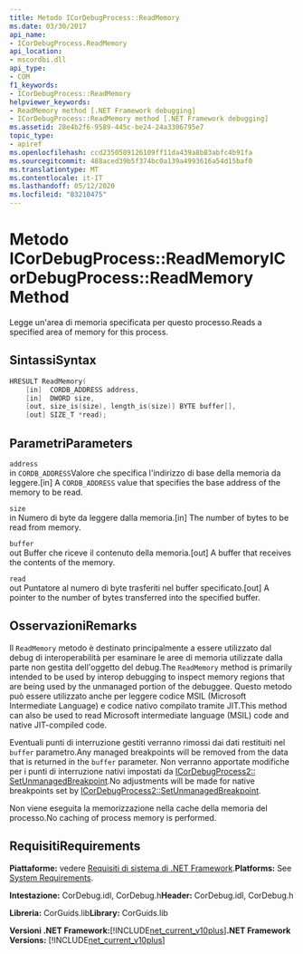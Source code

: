 ```yaml
---
title: Metodo ICorDebugProcess::ReadMemory
ms.date: 03/30/2017
api_name:
- ICorDebugProcess.ReadMemory
api_location:
- mscordbi.dll
api_type:
- COM
f1_keywords:
- ICorDebugProcess::ReadMemory
helpviewer_keywords:
- ReadMemory method [.NET Framework debugging]
- ICorDebugProcess::ReadMemory method [.NET Framework debugging]
ms.assetid: 28e4b2f6-9589-445c-be24-24a3306795e7
topic_type:
- apiref
ms.openlocfilehash: ccd2350589126109ff11da439a8b83abfc4b91fa
ms.sourcegitcommit: 488aced39b5f374bc0a139a4993616a54d15baf0
ms.translationtype: MT
ms.contentlocale: it-IT
ms.lasthandoff: 05/12/2020
ms.locfileid: "83210475"
---
```

# <a name="icordebugprocessreadmemory-method"></a><span data-ttu-id="65fc2-102">Metodo ICorDebugProcess::ReadMemory</span><span class="sxs-lookup"><span data-stu-id="65fc2-102">ICorDebugProcess::ReadMemory Method</span></span>
<span data-ttu-id="65fc2-103">Legge un'area di memoria specificata per questo processo.</span><span class="sxs-lookup"><span data-stu-id="65fc2-103">Reads a specified area of memory for this process.</span></span>  
  
## <a name="syntax"></a><span data-ttu-id="65fc2-104">Sintassi</span><span class="sxs-lookup"><span data-stu-id="65fc2-104">Syntax</span></span>  
  
```cpp  
HRESULT ReadMemory(  
    [in]  CORDB_ADDRESS address,
    [in]  DWORD size,  
    [out, size_is(size), length_is(size)] BYTE buffer[],  
    [out] SIZE_T *read);  
```  
  
## <a name="parameters"></a><span data-ttu-id="65fc2-105">Parametri</span><span class="sxs-lookup"><span data-stu-id="65fc2-105">Parameters</span></span>  
 `address`  
 <span data-ttu-id="65fc2-106">in `CORDB_ADDRESS`Valore che specifica l'indirizzo di base della memoria da leggere.</span><span class="sxs-lookup"><span data-stu-id="65fc2-106">[in] A `CORDB_ADDRESS` value that specifies the base address of the memory to be read.</span></span>  
  
 `size`  
 <span data-ttu-id="65fc2-107">in Numero di byte da leggere dalla memoria.</span><span class="sxs-lookup"><span data-stu-id="65fc2-107">[in] The number of bytes to be read from memory.</span></span>  
  
 `buffer`  
 <span data-ttu-id="65fc2-108">out Buffer che riceve il contenuto della memoria.</span><span class="sxs-lookup"><span data-stu-id="65fc2-108">[out] A buffer that receives the contents of the memory.</span></span>  
  
 `read`  
 <span data-ttu-id="65fc2-109">out Puntatore al numero di byte trasferiti nel buffer specificato.</span><span class="sxs-lookup"><span data-stu-id="65fc2-109">[out] A pointer to the number of bytes transferred into the specified buffer.</span></span>  
  
## <a name="remarks"></a><span data-ttu-id="65fc2-110">Osservazioni</span><span class="sxs-lookup"><span data-stu-id="65fc2-110">Remarks</span></span>  
 <span data-ttu-id="65fc2-111">Il `ReadMemory` metodo è destinato principalmente a essere utilizzato dal debug di interoperabilità per esaminare le aree di memoria utilizzate dalla parte non gestita dell'oggetto del debug.</span><span class="sxs-lookup"><span data-stu-id="65fc2-111">The `ReadMemory` method is primarily intended to be used by interop debugging to inspect memory regions that are being used by the unmanaged portion of the debuggee.</span></span> <span data-ttu-id="65fc2-112">Questo metodo può essere utilizzato anche per leggere codice MSIL (Microsoft Intermediate Language) e codice nativo compilato tramite JIT.</span><span class="sxs-lookup"><span data-stu-id="65fc2-112">This method can also be used to read Microsoft intermediate language (MSIL) code and native JIT-compiled code.</span></span>  
  
 <span data-ttu-id="65fc2-113">Eventuali punti di interruzione gestiti verranno rimossi dai dati restituiti nel `buffer` parametro.</span><span class="sxs-lookup"><span data-stu-id="65fc2-113">Any managed breakpoints will be removed from the data that is returned in the `buffer` parameter.</span></span> <span data-ttu-id="65fc2-114">Non verranno apportate modifiche per i punti di interruzione nativi impostati da [ICorDebugProcess2:: SetUnmanagedBreakpoint](icordebugprocess2-setunmanagedbreakpoint-method.md).</span><span class="sxs-lookup"><span data-stu-id="65fc2-114">No adjustments will be made for native breakpoints set by [ICorDebugProcess2::SetUnmanagedBreakpoint](icordebugprocess2-setunmanagedbreakpoint-method.md).</span></span>  
  
 <span data-ttu-id="65fc2-115">Non viene eseguita la memorizzazione nella cache della memoria del processo.</span><span class="sxs-lookup"><span data-stu-id="65fc2-115">No caching of process memory is performed.</span></span>  
  
## <a name="requirements"></a><span data-ttu-id="65fc2-116">Requisiti</span><span class="sxs-lookup"><span data-stu-id="65fc2-116">Requirements</span></span>  
 <span data-ttu-id="65fc2-117">**Piattaforme:** vedere [Requisiti di sistema di .NET Framework](../../get-started/system-requirements.md).</span><span class="sxs-lookup"><span data-stu-id="65fc2-117">**Platforms:** See [System Requirements](../../get-started/system-requirements.md).</span></span>  
  
 <span data-ttu-id="65fc2-118">**Intestazione:** CorDebug.idl, CorDebug.h</span><span class="sxs-lookup"><span data-stu-id="65fc2-118">**Header:** CorDebug.idl, CorDebug.h</span></span>  
  
 <span data-ttu-id="65fc2-119">**Libreria:** CorGuids.lib</span><span class="sxs-lookup"><span data-stu-id="65fc2-119">**Library:** CorGuids.lib</span></span>  
  
 <span data-ttu-id="65fc2-120">**Versioni .NET Framework:**[!INCLUDE[net_current_v10plus](../../../../includes/net-current-v10plus-md.md)]</span><span class="sxs-lookup"><span data-stu-id="65fc2-120">**.NET Framework Versions:** [!INCLUDE[net_current_v10plus](../../../../includes/net-current-v10plus-md.md)]</span></span>
